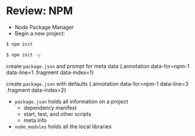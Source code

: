# Review: NPM

* Node Package Manager
* Begin a new project:

<div class='row'>
<div class='cell-4'>

```bash {#npm-1}
$ npm init

$ npm init -y
```

</div>
<div class='cell-2 smallest'>

create `package.json` and prompt for meta data {.annotation data-for=npm-1 data-line=1 .fragment data-index=1}

create `package.json` with defaults {.annotation data-for=npm-1 data-line=3 .fragment data-index=2}

</div>
</div>

<div class=fragment data-index=3>

* `package.json` holds all information on a project
  * dependency manifest
  * start, test, and other scripts
  * meta info
* `node_modules` holds all the local libraries

</div>